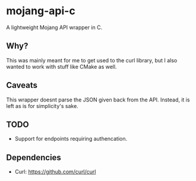 # mojang-api-c
A lightweight Mojang API wrapper in C.

## Why?
This was mainly meant for me to get used to the curl library, but I also wanted to work with stuff like CMake as well.

## Caveats
This wrapper doesnt parse the JSON given back from the API.
Instead, it is left as is for simplicity's sake.

## TODO
* Support for endpoints requiring authencation.

## Dependencies
* Curl: https://github.com/curl/curl
